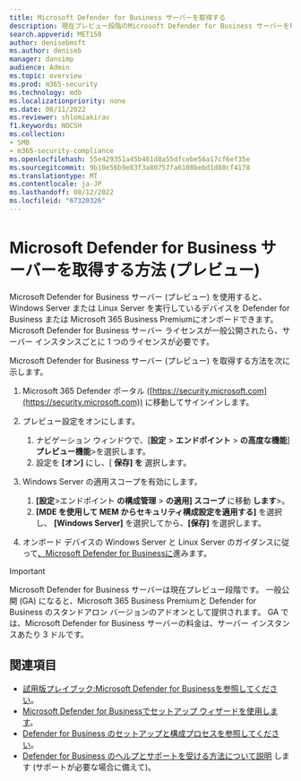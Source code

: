 ```yaml
---
title: Microsoft Defender for Business サーバーを取得する
description: 現在プレビュー段階のMicrosoft Defender for Business サーバーを取得する方法について説明します。
search.appverid: MET150
author: denisebmsft
ms.author: deniseb
manager: dansimp
audience: Admin
ms.topic: overview
ms.prod: m365-security
ms.technology: mdb
ms.localizationpriority: none
ms.date: 08/11/2022
ms.reviewer: shlomiakirav
f1.keywords: NOCSH
ms.collection:
- SMB
- m365-security-compliance
ms.openlocfilehash: 55e429351a45b461d8a55dfcebe56a17cf6ef35e
ms.sourcegitcommit: 9b10e56b9e83f3a80757fa6108bebd1d80cf4178
ms.translationtype: MT
ms.contentlocale: ja-JP
ms.lasthandoff: 08/12/2022
ms.locfileid: "67320326"
---
```

# <a name="how-to-get-microsoft-defender-for-business-servers-preview"></a>Microsoft Defender for Business サーバーを取得する方法 (プレビュー)

Microsoft Defender for Business サーバー (プレビュー) を使用すると、Windows Server または Linux Server を実行しているデバイスを Defender for Business または Microsoft 365 Business Premiumにオンボードできます。 Microsoft Defender for Business サーバー ライセンスが一般公開されたら、サーバー インスタンスごとに 1 つのライセンスが必要です。

Microsoft Defender for Business サーバー (プレビュー) を取得する方法を次に示します。

1. Microsoft 365 Defender ポータル ([https://security.microsoft.com](https://security.microsoft.com)) に移動してサインインします。 

2. プレビュー設定をオンにします。 

   1. ナビゲーション ウィンドウで、[**設定** \> **エンドポイント** \> **の高度な機能**] **プレビュー機能**\>を選択します。 
   2. 設定を **[オン]** にし、[ **保存] を** 選択します。

3. Windows Server の適用スコープを有効にします。 

   1. **[設定**\>エンドポイント **の構成管理** \> **の適用] スコープ** に移動 **します**\>。 
   2. **[MDE を使用して MEM からセキュリティ構成設定を適用する]** を選択し、  **[Windows Server]** を選択してから、**[保存]** を選択します。

4. オンボード デバイスの Windows Server と Linux Server のガイダンスに従って[、Microsoft Defender for Businessに](mdb-onboard-devices.md)進みます。

> [!IMPORTANT]
> Microsoft Defender for Business サーバーは現在プレビュー段階です。 一般公開 (GA) になると、Microsoft 365 Business Premiumと Defender for Business のスタンドアロン バージョンのアドオンとして提供されます。 GA では、Microsoft Defender for Business サーバーの料金は、サーバー インスタンスあたり 3 ドルです。

## <a name="see-also"></a>関連項目

- [試用版プレイブック:Microsoft Defender for Businessを参照してください](trial-playbook-defender-business.md)。
- [Microsoft Defender for Businessでセットアップ ウィザードを使用します](mdb-use-wizard.md)。
- [Defender for Business のセットアップと構成プロセスを参照してください](mdb-setup-configuration.md)。
- [Defender for Business のヘルプとサポートを受ける方法について説明](mdb-get-help.md) します (サポートが必要な場合に備えて)。